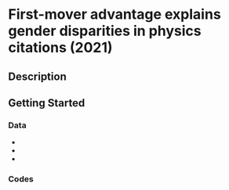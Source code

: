 # First-mover advantage explains gender disparities in physics citations (2021)

## Description

## Getting Started

### Data
- 
- 
- 
### Codes

